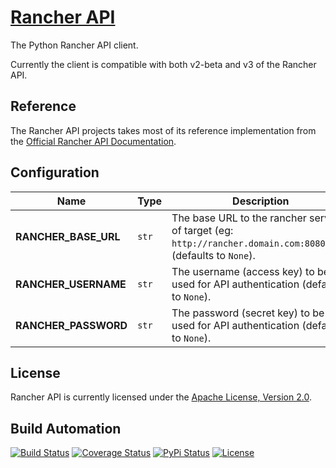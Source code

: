 # [Rancher API](http://rancher-api.hive.pt)

The Python Rancher API client.

Currently the client is compatible with both v2-beta and v3 of the Rancher API.

## Reference

The Rancher API projects takes most of its reference implementation from the [Official Rancher API Documentation](http://docs.rancher.com/rancher/api/).

## Configuration

| Name | Type | Description |
| ----- | ----- | ----- |
| **RANCHER_BASE_URL** | `str` | The base URL to the rancher server of target (eg: `http://rancher.domain.com:8080/v3/`) (defaults to `None`). |
| **RANCHER_USERNAME** | `str` | The username (access key) to be used for API authentication (defaults to `None`). |
| **RANCHER_PASSWORD** | `str` | The password (secret key) to be used for API authentication (defaults to `None`). |

## License

Rancher API is currently licensed under the [Apache License, Version 2.0](http://www.apache.org/licenses/).

## Build Automation

[![Build Status](https://app.travis-ci.com/hivesolutions/rancher-api.svg?branch=master)](https://travis-ci.com/github/hivesolutions/rancher-api)
[![Coverage Status](https://coveralls.io/repos/hivesolutions/rancher-api/badge.svg?branch=master)](https://coveralls.io/r/hivesolutions/rancher-api?branch=master)
[![PyPi Status](https://img.shields.io/pypi/v/rancher-api.svg)](https://pypi.python.org/pypi/rancher-api)
[![License](https://img.shields.io/badge/license-Apache%202.0-blue.svg)](https://www.apache.org/licenses/)
